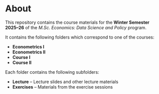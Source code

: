 # About

This repository contains the course materials for the **Winter Semester 2025–26** of the *M.Sc. Economics: Data Science and Policy* program.

It contains the following folders which correspond to one of the courses:

- **Econometrics I**
- **Econometrics II**
- **Course I**
- **Course II**


Each folder contains the following subfolders:

- **Lecture** – Lecture slides and other lecture materials  
- **Exercises** – Materials from the exercise sessions

